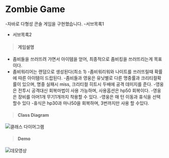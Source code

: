 # Zombie Game
-자바로 다형성 콘솔 게임을 구현했습니다.
-서브목록1
- 서브목록2

>#### 게임설명
* 좀비들을 쓰러뜨려 가면서 아이템을 얻어, 최종적으로 좀비킹을 쓰러뜨리는게 목표이다.
* 좀비워리어는 랜덤으로 생성된다(최소 1)
  -좀비워리워와 나이트를 쓰러뜨릴때 확률에 따른 아이템이 드랍된다.
  -좀비들과 영웅은 유닛별로 다른 명중률과 크리티컬확률이 있으며, 명중 실패시 miss, 크리티컬 히트시 두배에 공격 데미지를 준다.
  -영웅은 전투시 공격대신 회복마법이 사용 가능하며, 사용옵션은 hp50 회복이다.
  -영웅은 장비를 아머1개 무기1개까지 착용할 수 있다.
  -영웅은 매 턴 이동과 휴식을 선택할수 있다
  -휴식은 hp30과 마나50을 회복하며, 3번까지만 사용 할 수있다. 
>#### Class Diagram
![클래스 다이어그램](주소)
>#### Demo
![데모영상](주소)
